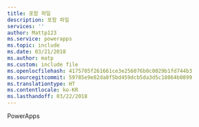 ```yaml
---
title: 포함 파일
description: 포함 파일
services: ''
author: Mattp123
ms.service: powerapps
ms.topic: include
ms.date: 03/21/2018
ms.author: matp
ms.custom: include file
ms.openlocfilehash: 4175705f261661ce3e256076b0c0029b1fd744b3
ms.sourcegitcommit: 59785e9e82da8f5bd459dcb5da3d5c18064b0899
ms.translationtype: HT
ms.contentlocale: ko-KR
ms.lasthandoff: 03/22/2018
---
```

PowerApps
